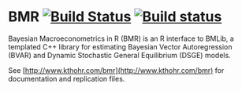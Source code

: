 BMR [![Build Status](https://travis-ci.org/kthohr/BMR.svg)](https://travis-ci.org/kthohr/BMR) [![Build status](https://ci.appveyor.com/api/projects/status/github/kthohr/BMR?branch=master)](https://ci.appveyor.com/project/kthohr/BMR/branch/master)
===

Bayesian Macroeconometrics in R (BMR) is an R interface to BMLib, a templated C++ library for estimating Bayesian Vector Autoregression (BVAR) and Dynamic Stochastic General Equilibrium (DSGE) models.

See [http://www.kthohr.com/bmr](http://www.kthohr.com/bmr) for documentation and replication files.
